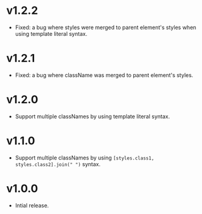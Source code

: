 # v1.2.2

- Fixed: a bug where styles were merged to parent element's styles when using template literal syntax.

# v1.2.1

- Fixed: a bug where className was merged to parent element's styles.

# v1.2.0

- Support multiple classNames by using template literal syntax.

# v1.1.0

- Support multiple classNames by using `[styles.class1, styles.class2].join(" ")` syntax.

# v1.0.0

- Intial release.
